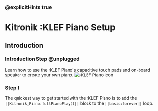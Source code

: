 ### @explicitHints true

# Kitronik :KLEF Piano Setup

## Introduction
### Introduction Step @unplugged
Learn how to use the :KLEF Piano's capacitive touch pads and on-board speaker to create your own piano.
![:KLEF Piano icon](https://github.com/KitronikLtd/pxt-kitronik-klef-piano/blob/pxt-tutorial/icon.png)

### Step 1
The quickest way to get started with the :KLEF Piano is to add the ``||Kitronik_Piano.fullPianoPlay()||`` block to the ``||basic:forever||`` loop.